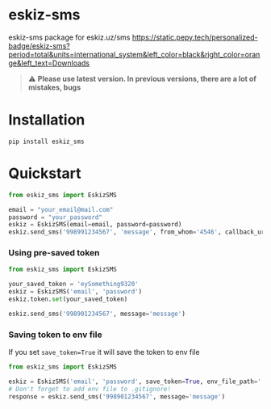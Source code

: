 # eskiz-sms

eskiz-sms package for eskiz.uz/sms
https://static.pepy.tech/personalized-badge/eskiz-sms?period=total&units=international_system&left_color=black&right_color=orange&left_text=Downloads
> :warning: **Please use latest version. In previous versions, there are a lot of mistakes, bugs**
# Installation

```
pip install eskiz_sms
```

# Quickstart

```python
from eskiz_sms import EskizSMS

email = "your_email@mail.com"
password = "your_password"
eskiz = EskizSMS(email=email, password=password)
eskiz.send_sms('998991234567', 'message', from_whom='4546', callback_url=None)
```

### Using pre-saved token

```python
from eskiz_sms import EskizSMS

your_saved_token = 'eySomething9320'
eskiz = EskizSMS('email', 'password')
eskiz.token.set(your_saved_token)

eskiz.send_sms('998901234567', message='message')
```

### Saving token to env file

If you set `save_token=True` it will save the token to env file

```python
from eskiz_sms import EskizSMS

eskiz = EskizSMS('email', 'password', save_token=True, env_file_path='.env')
# Don't forget to add env file to .gitignore!
response = eskiz.send_sms('998901234567', message='message')
```
